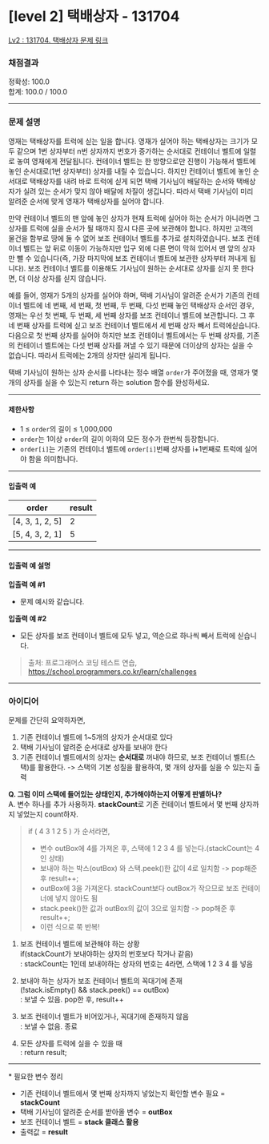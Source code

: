 # [level 2] 택배상자 - 131704 

[Lv2 : 131704. 택배상자 문제 링크](https://school.programmers.co.kr/learn/courses/30/lessons/131704?language=java) 

### 채점결과

정확성: 100.0<br/>합계: 100.0 / 100.0

---

### 문제 설명

<p>영재는 택배상자를 트럭에 싣는 일을 합니다. 영재가 실어야 하는 택배상자는 크기가 모두 같으며 1번 상자부터 n번 상자까지 번호가 증가하는 순서대로 컨테이너 벨트에 일렬로 놓여 영재에게 전달됩니다. 컨테이너 벨트는 한 방향으로만 진행이 가능해서 벨트에 놓인 순서대로(1번 상자부터) 상자를 내릴 수 있습니다. 하지만 컨테이너 벨트에 놓인 순서대로 택배상자를 내려 바로 트럭에 싣게 되면 택배 기사님이 배달하는 순서와 택배상자가 실려 있는 순서가 맞지 않아 배달에 차질이 생깁니다. 따라서 택배 기사님이 미리 알려준 순서에 맞게 영재가 택배상자를 실어야 합니다.</p>

<p>만약 컨테이너 벨트의 맨 앞에 놓인 상자가 현재 트럭에 실어야 하는 순서가 아니라면 그 상자를 트럭에 실을 순서가 될 때까지 잠시 다른 곳에 보관해야 합니다. 하지만 고객의 물건을 함부로 땅에 둘 수 없어 보조 컨테이너 벨트를 추가로 설치하였습니다. 보조 컨테이너 벨트는 앞 뒤로 이동이 가능하지만 입구 외에 다른 면이 막혀 있어서 맨 앞의 상자만 뺄 수 있습니다(즉, 가장 마지막에 보조 컨테이너 벨트에 보관한 상자부터 꺼내게 됩니다). 보조 컨테이너 벨트를 이용해도 기사님이 원하는 순서대로 상자를 싣지 못 한다면, 더 이상 상자를 싣지 않습니다.</p>

<p>예를 들어, 영재가 5개의 상자를 실어야 하며, 택배 기사님이 알려준 순서가 기존의 컨테이너 벨트에 네 번째, 세 번째, 첫 번째, 두 번째, 다섯 번째 놓인 택배상자 순서인 경우, 영재는 우선 첫 번째, 두 번째, 세 번째 상자를 보조 컨테이너 벨트에 보관합니다. 그 후 네 번째 상자를 트럭에 싣고 보조 컨테이너 벨트에서 세 번째 상자 빼서 트럭에싣습니다. 다음으로 첫 번째 상자를 실어야 하지만 보조 컨테이너 벨트에서는 두 번째 상자를, 기존의 컨테이너 벨트에는 다섯 번째 상자를 꺼낼 수 있기 때문에 더이상의 상자는 실을 수 없습니다. 따라서 트럭에는 2개의 상자만 실리게 됩니다.</p>

<p>택배 기사님이 원하는 상자 순서를 나타내는 정수 배열 <code>order</code>가 주어졌을 때, 영재가 몇 개의 상자를 실을 수 있는지 return 하는 solution 함수를 완성하세요.</p>

<hr>

#### 제한사항

<ul>
<li>1 ≤ <code>order</code>의 길이 ≤ 1,000,000</li>
<li><code>order</code>는 1이상 <code>order</code>의 길이 이하의 모든 정수가 한번씩 등장합니다.</li>
<li><code>order[i]</code>는 기존의 컨테이너 벨트에 <code>order[i]</code>번째 상자를 i+1번째로 트럭에 실어야 함을 의미합니다.</li>
</ul>

<hr>

#### 입출력 예
<table class="table">
        <thead><tr>
<th>order</th>
<th>result</th>
</tr>
</thead>
        <tbody><tr>
<td>[4, 3, 1, 2, 5]</td>
<td>2</td>
</tr>
<tr>
<td>[5, 4, 3, 2, 1]</td>
<td>5</td>
</tr>
</tbody>
      </table>
<hr>

#### 입출력 예 설명

<p><strong>입출력 예 #1</strong></p>

<ul>
<li>문제 예시와 같습니다.</li>
</ul>

<p><strong>입출력 예 #2</strong></p>

<ul>
<li>모든 상자를 보조 컨테이너 벨트에 모두 넣고, 역순으로 하나씩 빼서 트럭에 싣습니다.</li>
</ul>


> 출처: 프로그래머스 코딩 테스트 연습, https://school.programmers.co.kr/learn/challenges

---

### 아이디어
문제를 간단히 요약하자면,
1. 기존 컨테이너 벨트에 1~5개의 상자가 순서대로 있다
2. 택배 기사님이 알려준 순서대로 상자를 보내야 한다
3. 기존 컨테이너 벨트에서의 상자는 **순서대로** 꺼내야 하므로, 보조 컨테이너 벨트(스택)를 활용한다.
-> 스택의 기본 성질을 활용하여, 몇 개의 상자를 실을 수 있는지 출력

**Q. 그럼 이미 스택에 들어있는 상태인지, 추가해야하는지 어떻게 판별하나?** <br>
A. 변수 하나를 추가 사용하자. **stackCount**로 기존 컨테이너 벨트에서 몇 번째 상자까지 넣었는지 count하자. 

>if ( 4 3 1 2 5 ) 가 순서라면,
>- 변수 outBox에 4를 가져온 후, 스택에 1 2 3 4 를 넣는다.(stackCount는 4인 상태)
>- 보내야 하는 박스(outBox) 와 스택.peek()한 값이 4로 일치함 -> pop해준 후 result++;
>- outBox에 3을 가져온다. stackCount보다 outBox가 작으므로 보조 컨테이너에 넣지 않아도 됨
>- stack.peek()한 값과 outBox의 값이 3으로 일치함 -> pop해준 후 result++;
>- 이런 식으로 쭉 반복!
  
1. 보조 컨테이너 벨트에 보관해야 하는 상황 <br>
if(stackCount가 보내야하는 상자의 번호보다 작거나 같음) <br>
: stackCount는 1인데 보내야하는 상자의 번호는 4라면, 스택에 1 2 3 4 를 넣음

2. 보내야 하는 상자가 보조 컨테이너 벨트의 꼭대기에 존재<br>
(!stack.isEmpty() && stack.peek() == outBox)<br>
: 보낼 수 있음. pop한 후, result++<br>

3. 보조 컨테이너 벨트가 비어있거나, 꼭대기에 존재하지 않음<br>
: 보낼 수 없음. 종료<br>

4. 모든 상자를 트럭에 실을 수 있을 때<br>
: return result;<br>


---

\* 필요한 변수 정리
- 기존 컨테이너 벨트에서 몇 번째 상자까지 넣었는지 확인할 변수 필요 = **stackCount**
- 택배 기사님이 알려준 순서를 받아올 변수 = **outBox**
- 보조 컨테이너 벨트 = **stack 클래스 활용**
- 출력값 = **result**

